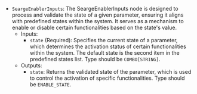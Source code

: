 - `SeargeEnablerInputs`: The SeargeEnablerInputs node is designed to process and validate the state of a given parameter, ensuring it aligns with predefined states within the system. It serves as a mechanism to enable or disable certain functionalities based on the state's value.
    - Inputs:
        - `state` (Required): Specifies the current state of a parameter, which determines the activation status of certain functionalities within the system. The default state is the second item in the predefined states list. Type should be `COMBO[STRING]`.
    - Outputs:
        - `state`: Returns the validated state of the parameter, which is used to control the activation of specific functionalities. Type should be `ENABLE_STATE`.
